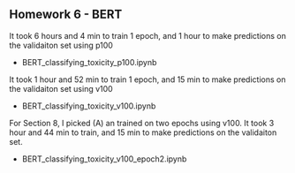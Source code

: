 ## Homework 6 - BERT

It took 6 hours and 4 min to train 1 epoch, and 1 hour to make predictions on the validaiton set using p100
* BERT_classifying_toxicity_p100.ipynb

It took 1 hour and 52 min to train 1 epoch, and 15 min to make predictions on the validaiton set using v100
* BERT_classifying_toxicity_v100.ipynb

For Section 8, I picked (A) an trained on two epochs using v100. It took 3 hour and 44 min to train, and 15 min to make predictions on the validaiton set.
* BERT_classifying_toxicity_v100_epoch2.ipynb
